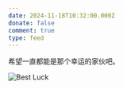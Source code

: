 ```yaml
---
date: 2024-11-18T10:32:00.000Z
donate: false
comment: true
type: feed
---
```

希望一直都能是那个幸运的家伙吧。

![Best Luck](/feed/best-luck.png)

